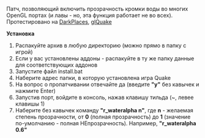 Патч, позволяющий включить прозрачность кромки воды во многих OpenGL портах (и лавы - но, эта функция работает не во всех). Протестировано на [ DarkPlaces](http://www.gamesrevival.comli.com/index.php?mode=mods&num=8), [ glQuake](http://www.gamesrevival.comli.com/index.php?mode=mods&num=5)  

**Установка**

1.  Распакуйте архив в любую директорию (можно прямо в папку с игрой)
2.  Если у вас установлены аддоны - распакуйте в ту же папку данные для соответствующих аддонов
3.  Запустите файл install.bat
4.  Наберите адрес папки, в которую установлена игра Quake
5.  На вопрос о пропатчивании отвечайте да (введите **"y"** без кавычек и нажмите Enter)
6.  Запустив порт, войдите в консоль, нажав клавишу тильда (~, левее клавишы 1)
7.  Наберите без кавычек команду **"r\_wateralpha n"**, где **n** \- желаемая степень прозрачности, от **0** (полная прозрачность) до **1** (значение по-умолчанию - полная НЕпрозрачность). Например, **"r\_wateralpha 0.6"**
